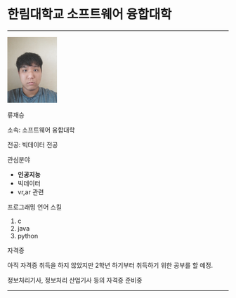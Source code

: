 # 한림대학교 소프트웨어 융합대학
---

<img src = 내사진.jpg height = 150 weight = 150>   

류재승

소속: 소프트웨어 융합대학

전공: 빅데이터 전공

관심분야
* **인공지능**
* 빅데이터
* vr,ar 관련
 

프로그래밍 언어 스킬
1. c
2. java
3. python

자격증

아직 자격증 취득을 하지 않았지만 2학년 하기부터 취득하기 위한 공부를 할 예정.

정보처리기사, 정보처리 산업기사 등의 자격증 준비중


-----------



